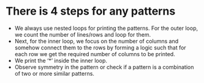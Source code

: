 # There is 4 steps for any patterns

- We always use nested loops for printing the patterns. For the outer loop, we count the number of lines/rows and loop for them.
- Next, for the inner loop, we focus on the number of columns and somehow connect them to the rows by forming a logic such that for each row we get the required number of columns to be printed.
- We print the ‘*’ inside the inner loop.
- Observe symmetry in the pattern or check if a pattern is a combination of two or more similar patterns.
